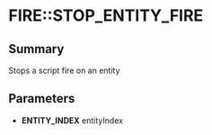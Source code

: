# FIRE::STOP_ENTITY_FIRE

## Summary
Stops a script fire on an entity

## Parameters
* **ENTITY_INDEX** entityIndex